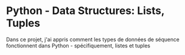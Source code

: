 # Python - Data Structures: Lists, Tuples
Dans ce projet, j'ai appris comment les types de données de séquence fonctionnent dans
Python - spécifiquement, listes et tuples
